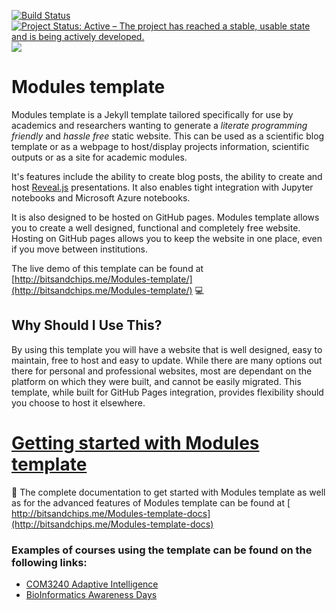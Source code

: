 
[![Build Status](https://travis-ci.org/trallard/Modules-template.svg?branch=master)](https://travis-ci.org/trallard/Modules-template)
[![Project Status: Active – The project has reached a stable, usable state and is being actively developed.](http://www.repostatus.org/badges/latest/active.svg)](http://www.repostatus.org/#active)
<a href="https://notebooks.azure.com/import/gh/trallard/Modules_template?WT.mc_id=academic-0000-taallard"><img src="https://img.shields.io/badge/launch-azurenb-blue.svg" /></a>


# Modules template

Modules template is a Jekyll template tailored specifically for use by academics and researchers wanting to generate a _literate programming friendly_ and _hassle free_ static website.
This can be used as a scientific blog template or as a webpage to host/display projects information, scientific outputs or as a site for academic modules.

It's features include the ability to create blog posts, the ability to create and host [Reveal.js](http://lab.hakim.se/reveal-js/#/) presentations. It also enables tight integration with Jupyter notebooks and Microsoft Azure notebooks.

It is also designed to be hosted on GitHub pages. Modules template allows you to create a well designed, functional and completely free website. Hosting on GitHub pages allows you to keep the website in one place, even if you move between institutions.

The live demo of this template can be found at [http://bitsandchips.me/Modules-template/](http://bitsandchips.me/Modules-template/) 💻


## Why Should I Use This?

By using this template you will have a website that is well designed, easy to maintain, free to host and easy to update. While there are many options out there for personal and professional websites, most are dependant on the platform on which they were built, and cannot be easily migrated. This template, while built for GitHub Pages integration, provides flexibility should you choose to host it elsewhere.

# [Getting started with Modules template](http://bitsandchips.me/Modules-template-docs)

📃 The complete documentation to get started with Modules template as well as for the advanced features of Modules template can be found at [
http://bitsandchips.me/Modules-template-docs](http://bitsandchips.me/Modules-template-docs)


### Examples of courses using the template can be found on the following links:
- [COM3240 Adaptive Intelligence](http://bitsandchips.me/COM3240_Adaptive_Intelligence/)
- [BioInformatics Awareness Days](https://bitsandchips.me/BAD_days/)
